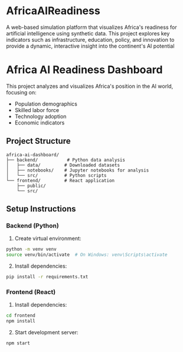 # AfricaAIReadiness
A web-based simulation platform that visualizes Africa's readiness for artificial intelligence using synthetic data. This project explores key indicators such as infrastructure, education, policy, and innovation to provide a dynamic, interactive insight into the continent's AI potential

# Africa AI Readiness Dashboard

This project analyzes and visualizes Africa's position in the AI world, focusing on:
- Population demographics
- Skilled labor force
- Technology adoption
- Economic indicators

## Project Structure
```
africa-ai-dashboard/
├── backend/           # Python data analysis
│   ├── data/         # Downloaded datasets
│   ├── notebooks/    # Jupyter notebooks for analysis
│   └── src/          # Python scripts
└── frontend/         # React application
    ├── public/
    └── src/
```

## Setup Instructions

### Backend (Python)
1. Create virtual environment:
```bash
python -m venv venv
source venv/bin/activate  # On Windows: venv\Scripts\activate
```

2. Install dependencies:
```bash
pip install -r requirements.txt
```

### Frontend (React)
1. Install dependencies:
```bash
cd frontend
npm install
```

2. Start development server:
```bash
npm start
```
